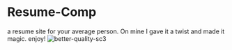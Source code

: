 # Resume-Comp

a resume site for your average person.
On mine I gave it a twist and made it magic. enjoy!
![better-quality-sc3](https://user-images.githubusercontent.com/41968928/47792780-56190500-dce2-11e8-8fff-8ecbd9c25f85.png)

